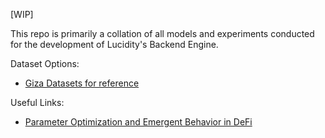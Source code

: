 [WIP]

This repo is primarily a collation of all models and experiments conducted for the development of Lucidity's Backend Engine.


Dataset Options:
- [Giza Datasets for reference](https://datasets.gizatech.xyz/)

Useful Links:

- [Parameter Optimization and Emergent Behavior in DeFi](https://archive.devcon.org/archive/watch/6/parameter-optimization-and-emergent-behavior-in-defi-agent-based-simulations-and-reinforcement-learning/?tab=YouTube)
